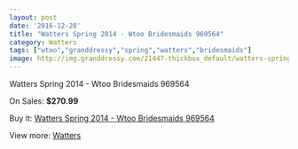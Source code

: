 ```yaml
---
layout: post
date: '2016-12-28'
title: "Watters Spring 2014 - Wtoo Bridesmaids 969564"
category: Watters
tags: ["wtoo","granddressy","spring","watters","bridesmaids"]
image: http://img.granddressy.com/21447-thickbox_default/watters-spring-2014-wtoo-bridesmaids-969564.jpg
---
```

Watters Spring 2014 - Wtoo Bridesmaids 969564

On Sales: **$270.99**
<a href="https://www.granddressy.com/en/watters/20415-watters-spring-2014-wtoo-bridesmaids-969564.html"><amp-img layout="responsive" width="600" height="600" src="//img.granddressy.com/21447-thickbox_default/watters-spring-2014-wtoo-bridesmaids-969564.jpg" alt="Watters Spring 2014 - Wtoo Bridesmaids 969564 0" /></a>

Buy it: [Watters Spring 2014 - Wtoo Bridesmaids 969564](https://www.granddressy.com/en/watters/20415-watters-spring-2014-wtoo-bridesmaids-969564.html "Watters Spring 2014 - Wtoo Bridesmaids 969564")

View more: [Watters](https://www.granddressy.com/en/33-watters "Watters")